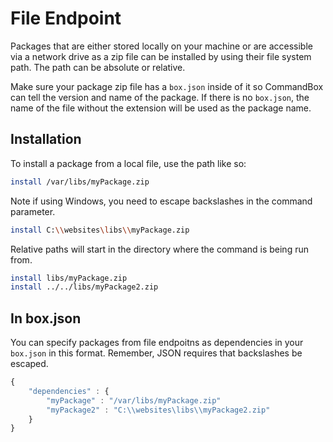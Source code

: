 # File Endpoint

Packages that are either stored locally on your machine or are accessible via a network drive as a zip file can be installed by using their file system path.  The path can be absolute or relative.

Make sure your package zip file has a `box.json` inside of it so CommandBox can tell the version and name of the package.  If there is no `box.json`, the name of the file without the extension will be used as the package name.

## Installation

To install a package from a local file, use the path like so:

```bash
install /var/libs/myPackage.zip
```

Note if using Windows, you need to escape backslashes in the command parameter.

```bash
install C:\\websites\libs\\myPackage.zip
```

Relative paths will start in the directory where the command is being run from.

```bash
install libs/myPackage.zip
install ../../libs/myPackage2.zip
```

## In box.json

You can specify packages from file endpoitns as dependencies in your `box.json` in this format.  Remember, JSON requires that backslashes be escaped.

```javascript
{
    "dependencies" : {
        "myPackage" : "/var/libs/myPackage.zip"
        "myPackage2" : "C:\\websites\libs\\myPackage2.zip"
    }
}

```
